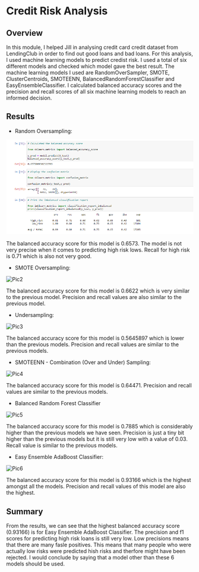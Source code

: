 # Credit Risk Analysis

## Overview

In this module, I helped Jill in analysing  credit card credit dataset from LendingClub in order to find out good loans and bad loans. For this analysis, I used machine learning models to predict credist risk. I used a total of six different models and checked which model gave the best result. The machine learning models I used are RandomOverSampler, SMOTE, ClusterCentroids, SMOTEENN, BalancedRandomForestClassifier and EasyEnsembleClassifier. I calculated balanced accuracy scores and the precision and recall scores of all six machine learning models to reach an informed decision. 

## Results

- Random Oversampling:

![Random_Oversampling.PNG.PNG](Resources/Random_Oversampling.PNG)


The balanced accuracy score for this model is 0.6573. The model is not very precise when it comes to predicting high risk lows. Recall for high risk is 0.71 which is also not very good. 

- SMOTE Oversampling:

<img width="496" alt="Pic2" src="https://user-images.githubusercontent.com/95254809/168647726-1e13f1e0-bec9-4fa6-b934-7742db9d8d56.PNG">

The balanced accuracy score for this model is 0.6622 which is very similar to the previous model. Precision and recall values are also similar to the previous model.

- Undersampling:

<img width="500" alt="Pic3" src="https://user-images.githubusercontent.com/95254809/168647953-0bef8727-d983-48b3-b928-0f97b9569e2c.PNG">

The balanced accuracy score for this model is 0.5645897 which is lower than the previous models. Precision and recall values are  similar to the previous models.

- SMOTEENN - Combination (Over and Under) Sampling:

<img width="504" alt="Pic4" src="https://user-images.githubusercontent.com/95254809/168648257-3233d7f9-49c8-40de-b48e-b731b8c562ff.PNG">

The balanced accuracy score for this model is 0.64471. Precision and recall values are  similar to the previous models.

- Balanced Random Forest Classifier

<img width="507" alt="Pic5" src="https://user-images.githubusercontent.com/95254809/168648426-3cfc6eaa-c1b6-4d88-989a-d0cfef187753.PNG">

The balanced accuracy score for this model is 0.7885 which is considerably higher than the previous models we have seen. Precision is just a tiny bit higher than the previous models but it is still very low with a value of 0.03. Recall value is similar to the previous models. 

- Easy Ensemble AdaBoost Classifier:

<img width="512" alt="Pic6" src="https://user-images.githubusercontent.com/95254809/168649618-14f726d4-8c9f-44ef-bc4a-379493ca3b4f.PNG"> 

The balanced accuracy score for this model is 0.93166 which is the highest amongst all the models. Precision and recall values of this model are also the highest.

## Summary

From the results, we can see that the highest balanced accuracy score (0.93166) is for Easy Ensemble AdaBoost Classifier. The precision and f1 scores for predicting high risk loans is still very low. Low precisions means that there are many fasle positives. This means that many people who were actually low risks were predicted hish risks and therfore might have been rejected. I would conclude by saying that a model other than these 6 models should be used. 




